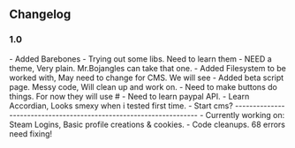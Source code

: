 <h2>Changelog </h2>

<h3>1.0</h3>
- Added Barebones
- Trying out some libs. Need to learn them
- NEED a theme, Very plain. Mr.Bojangles can take that one.
- Added Filesystem to be worked with, May need to change for CMS. We will see
- Added beta script page. Messy code, Will clean up and work on.
- Need to make buttons do things. For now they will use #
- Need to learn paypal API.
- Learn Accordian, Looks smexy when i tested first time.
- Start cms? 
-------------------------------------------------------------------
- Currently working on: Steam Logins, Basic profile creations & cookies.
- Code cleanups. 68 errors need fixing!

